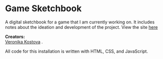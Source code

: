 # Game Sketchbook
A digital sketchbook for a game that I am currently working on. It includes notes about the ideation and development of the project. View the site [here](http://pui-vk-final.glitch.me)

**Creators:**\
[Veronika Kostova](http://veronikaikostova.com/) .

All code for this installation is written with HTML, CSS, and JavaScript.
